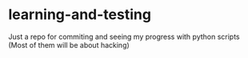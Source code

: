 # learning-and-testing

Just a repo for commiting and seeing my progress with python scripts (Most of them will be about hacking)
